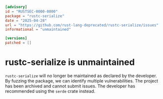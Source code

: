 ```toml
[advisory]
id = "RUSTSEC-0000-0000"
package = "rustc-serialize"
date = "2025-04-28"
url = "https://github.com/rust-lang-deprecated/rustc-serialize/issues"
informational = "unmaintained"

[versions]
patched = []
```

# rustc-serialize is unmaintained

`rustc-serialize` will no longer be maintained as declared by the developer. By fuzzing the package, we can identify multiple vulnerabilities.
The project has been archived and cannot submit issues. The developer has recommended using the `serde` crate instead.